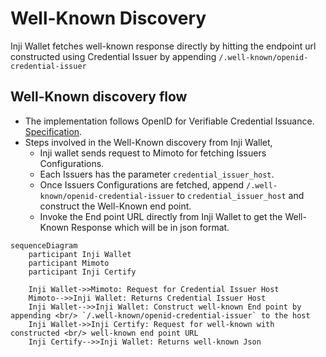# Well-Known Discovery

Inji Wallet fetches well-known response directly by hitting the endpoint url constructed using Credential Issuer by appending `/.well-known/openid-credential-issuer`

## Well-Known discovery flow

- The implementation follows OpenID for Verifiable Credential Issuance. [Specification](https://openid.net/specs/openid-4-verifiable-credential-issuance-1_0.html#name-credential-issuer-metadata-).
- Steps involved in the Well-Known discovery from Inji Wallet,
  - Inji wallet sends request to Mimoto for fetching Issuers Configurations.
  - Each Issuers has the parameter `credential_issuer_host`.
  - Once Issuers Configurations are fetched, append `/.well-known/openid-credential-issuer` to `credential_issuer_host` and construct the Well-Known end point.
  - Invoke the End point URL directly from Inji Wallet to get the Well-Known Response which will be in json format.

```mermaid
sequenceDiagram
    participant Inji Wallet
    participant Mimoto
    participant Inji Certify

    Inji Wallet->>Mimoto: Request for Credential Issuer Host
    Mimoto-->>Inji Wallet: Returns Credential Issuer Host
    Inji Wallet-->>Inji Wallet: Construct well-known End point by appending <br/> `/.well-known/openid-credential-issuer` to the host
    Inji Wallet->>Inji Certify: Request for well-known with constructed <br/> well-known end point URL
    Inji Certify-->>Inji Wallet: Returns well-known Json
```
